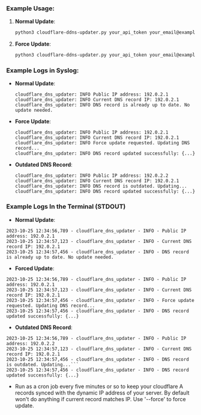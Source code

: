 ### Example Usage:
1. **Normal Update**:
   ```bash
   python3 cloudflare-ddns-updater.py your_api_token your_email@example.com yourdomain.com
   ```

2. **Force Update**:
   ```bash
   python3 cloudflare-ddns-updater.py your_api_token your_email@example.com yourdomain.com --force
   ```

### Example Logs in Syslog:
- **Normal Update**:
  ```
  cloudflare_dns_updater: INFO Public IP address: 192.0.2.1
  cloudflare_dns_updater: INFO Current DNS record IP: 192.0.2.1
  cloudflare_dns_updater: INFO DNS record is already up to date. No update needed.
  ```

- **Force Update**:
  ```
  cloudflare_dns_updater: INFO Public IP address: 192.0.2.1
  cloudflare_dns_updater: INFO Current DNS record IP: 192.0.2.1
  cloudflare_dns_updater: INFO Force update requested. Updating DNS record...
  cloudflare_dns_updater: INFO DNS record updated successfully: {...}
  ```

- **Outdated DNS Record**:
  ```
  cloudflare_dns_updater: INFO Public IP address: 192.0.2.2
  cloudflare_dns_updater: INFO Current DNS record IP: 192.0.2.1
  cloudflare_dns_updater: INFO DNS record is outdated. Updating...
  cloudflare_dns_updater: INFO DNS record updated successfully: {...}
  ```

### Example Logs In the Terminal (STDOUT)
- **Normal Update**:
```
2023-10-25 12:34:56,789 - cloudflare_dns_updater - INFO - Public IP address: 192.0.2.1
2023-10-25 12:34:57,123 - cloudflare_dns_updater - INFO - Current DNS record IP: 192.0.2.1
2023-10-25 12:34:57,456 - cloudflare_dns_updater - INFO - DNS record is already up to date. No update needed.
```

- **Forced Update**:
```
2023-10-25 12:34:56,789 - cloudflare_dns_updater - INFO - Public IP address: 192.0.2.1
2023-10-25 12:34:57,123 - cloudflare_dns_updater - INFO - Current DNS record IP: 192.0.2.1
2023-10-25 12:34:57,456 - cloudflare_dns_updater - INFO - Force update requested. Updating DNS record...
2023-10-25 12:34:57,456 - cloudflare_dns_updater - INFO - DNS record updated successfully: {...}
```

- **Outdated DNS Record**:
```
2023-10-25 12:34:56,789 - cloudflare_dns_updater - INFO - Public IP address: 192.0.2.2
2023-10-25 12:34:57,123 - cloudflare_dns_updater - INFO - Current DNS record IP: 192.0.2.1
2023-10-25 12:34:57,456 - cloudflare_dns_updater - INFO - DNS record is outdated. Updating...```
2023-10-25 12:34:57,456 - cloudflare_dns_updater - INFO - DNS record updated successfully: {...}
```

- Run as a cron job every five minutes or so to keep your cloudflare A records synced with the dynamic IP address of your server. By default won't do anything if current record matches IP. Use '--force' to force update.
